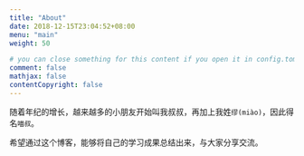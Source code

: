 ```yaml
---
title: "About"
date: 2018-12-15T23:04:52+08:00
menu: "main"
weight: 50

# you can close something for this content if you open it in config.toml.
comment: false
mathjax: false
contentCopyright: false
---
```


随着年纪的增长，越来越多的小朋友开始叫我叔叔，再加上我姓`缪(miào)`，因此得名`喵叔`。

希望通过这个博客，能够将自己的学习成果总结出来，与大家分享交流。